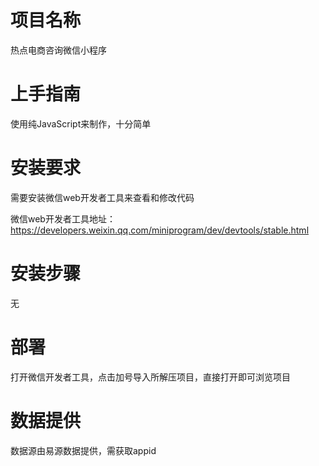 # 项目名称

热点电商咨询微信小程序

# 上手指南

使用纯JavaScript来制作，十分简单

# 安装要求

需要安装微信web开发者工具来查看和修改代码

微信web开发者工具地址：https://developers.weixin.qq.com/miniprogram/dev/devtools/stable.html

# 安装步骤
无

# 部署
打开微信开发者工具，点击加号导入所解压项目，直接打开即可浏览项目

# 数据提供
数据源由易源数据提供，需获取appid
